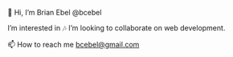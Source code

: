 👋 Hi, I’m Brian Ebel @bcebel

I’m interested in 🎶 
I’m looking to collaborate on web development.

📫 How to reach me bcebel@gmail.com

<!---
bcebel/bcebel is a ✨ special ✨ repository because its `README.md` (this file) appears on your GitHub profile.
You can click the Preview link to take a look at your changes.
--->
